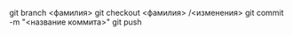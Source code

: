 git branch \<фамилия\>
git checkout \<фамилия\>
/<изменения\>
git commit -m "\<название коммита\>"
git push